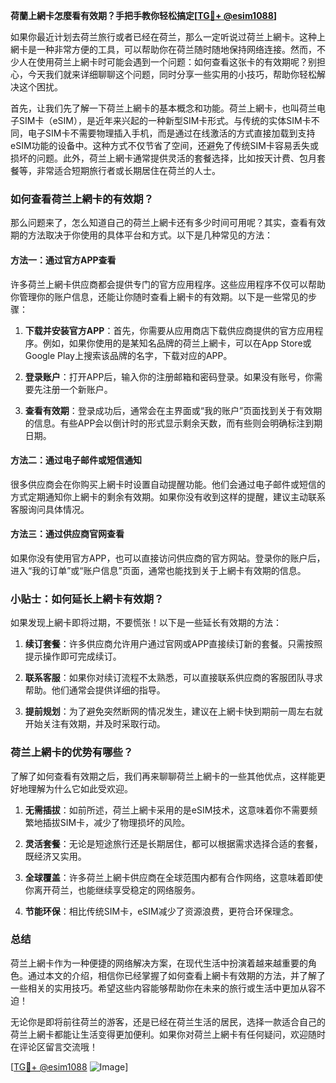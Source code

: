 **荷蘭上網卡怎麼看有效期？手把手教你轻松搞定[[TG💪+ @esim1088](https://t.me/s/esim1088)]**

如果你最近计划去荷兰旅行或者已经在荷兰，那么一定听说过荷兰上網卡。这种上網卡是一种非常方便的工具，可以帮助你在荷兰随时随地保持网络连接。然而，不少人在使用荷兰上網卡时可能会遇到一个问题：如何查看这张卡的有效期呢？别担心，今天我们就来详细聊聊这个问题，同时分享一些实用的小技巧，帮助你轻松解决这个困扰。

首先，让我们先了解一下荷兰上網卡的基本概念和功能。荷兰上網卡，也叫荷兰电子SIM卡（eSIM），是近年来兴起的一种新型SIM卡形式。与传统的实体SIM卡不同，电子SIM卡不需要物理插入手机，而是通过在线激活的方式直接加载到支持eSIM功能的设备中。这种方式不仅节省了空间，还避免了传统SIM卡容易丢失或损坏的问题。此外，荷兰上網卡通常提供灵活的套餐选择，比如按天计费、包月套餐等，非常适合短期旅行者或长期居住在荷兰的人士。

### 如何查看荷兰上網卡的有效期？

那么问题来了，怎么知道自己的荷兰上網卡还有多少时间可用呢？其实，查看有效期的方法取决于你使用的具体平台和方式。以下是几种常见的方法：

#### 方法一：通过官方APP查看

许多荷兰上網卡供应商都会提供专门的官方应用程序。这些应用程序不仅可以帮助你管理你的账户信息，还能让你随时查看上網卡的有效期。以下是一些常见的步骤：

1. **下载并安装官方APP**：首先，你需要从应用商店下载供应商提供的官方应用程序。例如，如果你使用的是某知名品牌的荷兰上網卡，可以在App Store或Google Play上搜索该品牌的名字，下载对应的APP。
   
2. **登录账户**：打开APP后，输入你的注册邮箱和密码登录。如果没有账号，你需要先注册一个新账户。

3. **查看有效期**：登录成功后，通常会在主界面或“我的账户”页面找到关于有效期的信息。有些APP会以倒计时的形式显示剩余天数，而有些则会明确标注到期日期。

#### 方法二：通过电子邮件或短信通知

很多供应商会在你购买上網卡时设置自动提醒功能。他们会通过电子邮件或短信的方式定期通知你上網卡的剩余有效期。如果你没有收到这样的提醒，建议主动联系客服询问具体情况。

#### 方法三：通过供应商官网查看

如果你没有使用官方APP，也可以直接访问供应商的官方网站。登录你的账户后，进入“我的订单”或“账户信息”页面，通常也能找到关于上網卡有效期的信息。

### 小贴士：如何延长上網卡有效期？

如果发现上網卡即将过期，不要慌张！以下是一些延长有效期的方法：

1. **续订套餐**：许多供应商允许用户通过官网或APP直接续订新的套餐。只需按照提示操作即可完成续订。

2. **联系客服**：如果你对续订流程不太熟悉，可以直接联系供应商的客服团队寻求帮助。他们通常会提供详细的指导。

3. **提前规划**：为了避免突然断网的情况发生，建议在上網卡快到期前一周左右就开始关注有效期，并及时采取行动。

### 荷兰上網卡的优势有哪些？

了解了如何查看有效期之后，我们再来聊聊荷兰上網卡的一些其他优点，这样能更好地理解为什么它如此受欢迎。

1. **无需插拔**：如前所述，荷兰上網卡采用的是eSIM技术，这意味着你不需要频繁地插拔SIM卡，减少了物理损坏的风险。

2. **灵活套餐**：无论是短途旅行还是长期居住，都可以根据需求选择合适的套餐，既经济又实用。

3. **全球覆盖**：许多荷兰上網卡供应商在全球范围内都有合作网络，这意味着即使你离开荷兰，也能继续享受稳定的网络服务。

4. **节能环保**：相比传统SIM卡，eSIM减少了资源浪费，更符合环保理念。

### 总结

荷兰上網卡作为一种便捷的网络解决方案，在现代生活中扮演着越来越重要的角色。通过本文的介绍，相信你已经掌握了如何查看上網卡有效期的方法，并了解了一些相关的实用技巧。希望这些内容能够帮助你在未来的旅行或生活中更加从容不迫！

无论你是即将前往荷兰的游客，还是已经在荷兰生活的居民，选择一款适合自己的荷兰上網卡都能让生活变得更加便利。如果你对荷兰上網卡有任何疑问，欢迎随时在评论区留言交流哦！

[[TG💪+ @esim1088](https://t.me/s/esim1088) ![Image](https://i.postimg.cc/4NQfJmqS/Snipaste-2025-05-13-00-14-12.png)]
